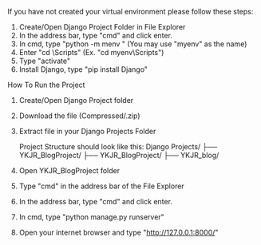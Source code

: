 
If you have not created your virtual environment please follow these steps:
1. Create/Open Django Project Folder in File Explorer
2. In the address bar, type "cmd" and click enter.
3. In cmd, type "python -m menv <env name>" (You may use "myenv" as the name)
4. Enter "cd <env name>\Scripts" (Ex. "cd myenv\Scripts")
5. Type "activate"
6. Install Django, type "pip install Django"


How To Run the Project

1. Create/Open Django Project folder
2. Download the file (Compressed/.zip)
3. Extract file in your Django Projects Folder
   
   Project Structure should look like this:
     Django Projects/
       ├── YKJR_BlogProject/
             ├── YKJR_BlogProject/
             ├── YKJR_blog/
   
5. Open YKJR_BlogProject folder
6. Type "cmd" in the address bar of the File Explorer
7. In the address bar, type "cmd" and click enter.
8. In cmd, type "python manage.py runserver"
9. Open your internet browser and type "http://127.0.0.1:8000/"
